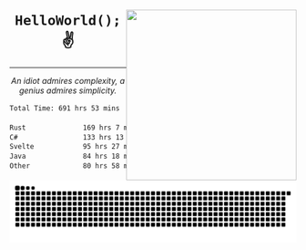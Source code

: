 <div text-align="center">
    <img src="https://i.imgur.com/h1q15Kt.gife" align="right" width="299" height="299">
    <h1 align="center"><code>HelloWorld();</code> ✌️</h1>
    <hr>
    <p align="center"><i>An idiot admires complexity, a genius admires simplicity.</i></p>
</div>

<!--START_SECTION:waka-->

```txt
Total Time: 691 hrs 53 mins

Rust              169 hrs 7 mins  █████▒░░░░░░░░░░░░░░░░░░░   21.88 %
C#                133 hrs 13 mins ████▒░░░░░░░░░░░░░░░░░░░░   17.24 %
Svelte            95 hrs 27 mins  ███░░░░░░░░░░░░░░░░░░░░░░   12.35 %
Java              84 hrs 18 mins  ██▓░░░░░░░░░░░░░░░░░░░░░░   10.91 %
Other             80 hrs 58 mins  ██▓░░░░░░░░░░░░░░░░░░░░░░   10.48 %
```

<!--END_SECTION:waka-->

<picture>
  <source media="(prefers-color-scheme: dark)" srcset="https://raw.githubusercontent.com/Somfic/Somfic/main/github-contribution-grid-snake-dark.svg">
  <source media="(prefers-color-scheme: light)" srcset="https://raw.githubusercontent.com/Somfic/Somfic/main/github-contribution-grid-snake.svg">
  <img alt="github contribution grid snake animation" src="https://raw.githubusercontent.com/Somfic/Somfic/main/github-contribution-grid-snake.svg">
</picture>
